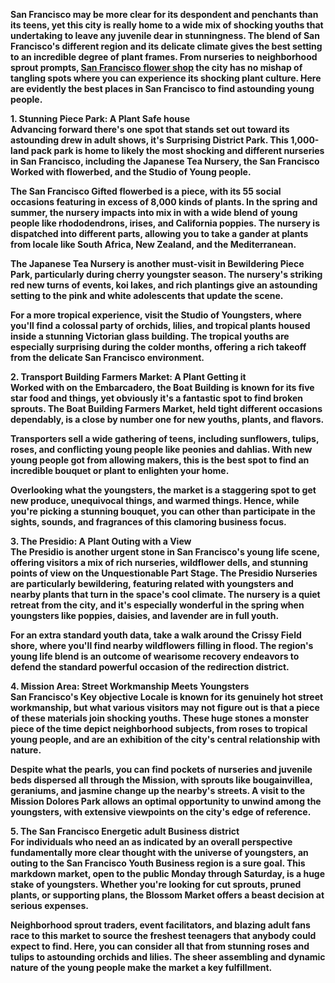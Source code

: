 <p><strong>San Francisco may be more clear for its despondent and penchants than its teens, yet this city is really home to a wide mix of shocking youths that undertaking to leave any juvenile dear in stunningness. The blend of San Francisco&#39;s different region and its delicate climate gives the best setting to an incredible degree of plant frames. From nurseries to neighborhood sprout prompts, <a href="https://www.bloom.gallery/">San Francisco flower shop</a>&nbsp;the city has no mishap of tangling spots where you can experience its shocking plant culture. Here are evidently the best places in San Francisco to find astounding young people.</strong></p>

<p><strong>1. Stunning Piece Park: A Plant Safe house<br />
Advancing forward there&#39;s one spot that stands set out toward its astounding drew in adult shows, it&#39;s Surprising District Park. This 1,000-land pack park is home to likely the most shocking and different nurseries in San Francisco, including the Japanese Tea Nursery, the San Francisco Worked with flowerbed, and the Studio of Young people.</strong></p>

<p><strong>The San Francisco Gifted flowerbed is a piece, with its 55 social occasions featuring in excess of 8,000 kinds of plants. In the spring and summer, the nursery impacts into mix in with a wide blend of young people like rhododendrons, irises, and California poppies. The nursery is dispatched into different parts, allowing you to take a gander at plants from locale like South Africa, New Zealand, and the Mediterranean.</strong></p>

<p><strong>The Japanese Tea Nursery is another must-visit in Bewildering Piece Park, particularly during cherry youngster season. The nursery&#39;s striking red new turns of events, koi lakes, and rich plantings give an astounding setting to the pink and white adolescents that update the scene.</strong></p>

<p><strong>For a more tropical experience, visit the Studio of Youngsters, where you&#39;ll find a colossal party of orchids, lilies, and tropical plants housed inside a stunning Victorian glass building. The tropical youths are especially surprising during the colder months, offering a rich takeoff from the delicate San Francisco environment.</strong></p>

<p><strong>2. Transport Building Farmers Market: A Plant Getting it<br />
Worked with on the Embarcadero, the Boat Building is known for its five star food and things, yet obviously it&#39;s a fantastic spot to find broken sprouts. The Boat Building Farmers Market, held tight different occasions dependably, is a close by number one for new youths, plants, and flavors.</strong></p>

<p><strong>Transporters sell a wide gathering of teens, including sunflowers, tulips, roses, and conflicting young people like peonies and dahlias. With new young people got from allowing makers, this is the best spot to find an incredible bouquet or plant to enlighten your home.</strong></p>

<p><strong>Overlooking what the youngsters, the market is a staggering spot to get new produce, unequivocal things, and warmed things. Hence, while you&#39;re picking a stunning bouquet, you can other than participate in the sights, sounds, and fragrances of this clamoring business focus.</strong></p>

<p><strong>3. The Presidio: A Plant Outing with a View<br />
The Presidio is another urgent stone in San Francisco&#39;s young life scene, offering visitors a mix of rich nurseries, wildflower dells, and stunning points of view on the Unquestionable Part Stage. The Presidio Nurseries are particularly bewildering, featuring related with youngsters and nearby plants that turn in the space&#39;s cool climate. The nursery is a quiet retreat from the city, and it&#39;s especially wonderful in the spring when youngsters like poppies, daisies, and lavender are in full youth.</strong></p>

<p><strong>For an extra standard youth data, take a walk around the Crissy Field shore, where you&#39;ll find nearby wildflowers filling in flood. The region&#39;s young life blend is an outcome of wearisome recovery endeavors to defend the standard powerful occasion of the redirection district.</strong></p>

<p><strong>4. Mission Area: Street Workmanship Meets Youngsters<br />
San Francisco&#39;s Key objective Locale is known for its genuinely hot street workmanship, but what various visitors may not figure out is that a piece of these materials join shocking youths. These huge stones a monster piece of the time depict neighborhood subjects, from roses to tropical young people, and are an exhibition of the city&#39;s central relationship with nature.</strong></p>

<p><strong>Despite what the pearls, you can find pockets of nurseries and juvenile beds dispersed all through the Mission, with sprouts like bougainvillea, geraniums, and jasmine change up the nearby&#39;s streets. A visit to the Mission Dolores Park allows an optimal opportunity to unwind among the youngsters, with extensive viewpoints on the city&#39;s edge of reference.</strong></p>

<p><strong>5. The San Francisco Energetic adult Business district<br />
For individuals who need an as indicated by an overall perspective fundamentally more clear thought with the universe of youngsters, an outing to the San Francisco Youth Business region is a sure goal. This markdown market, open to the public Monday through Saturday, is a huge stake of youngsters. Whether you&#39;re looking for cut sprouts, pruned plants, or supporting plans, the Blossom Market offers a beast decision at serious expenses.</strong></p>

<p><strong>Neighborhood sprout traders, event facilitators, and blazing adult fans race to this market to source the freshest teenagers that anybody could expect to find. Here, you can consider all that from stunning roses and tulips to astounding orchids and lilies. The sheer assembling and dynamic nature of the young people make the market a key fulfillment.</strong></p>
